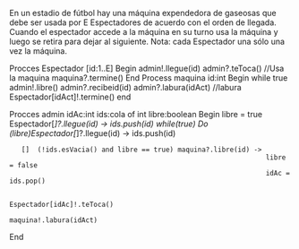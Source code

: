 En un estadio de fútbol hay una máquina expendedora de gaseosas que debe ser usada por 
E  Espectadores  de  acuerdo  con  el  orden  de  llegada.  Cuando  el  espectador  accede  a  la 
máquina  en  su  turno  usa  la  máquina  y  luego  se  retira  para  dejar  al  siguiente.  Nota:  cada 
Espectador una sólo una vez la máquina.


Procces Espectador [id:1..E]
Begin
    admin!.llegue(id)
    admin?.teToca()
    //Usa la maquina
    maquina?.termine()
End
Process maquina
id:int
Begin
    while true
        admin!.libre()
        admin?.recibeid(id)
        admin?.labura(idAct)
        //labura
        Espectador[idAct]!.termine()
end

Procces admin
idAc:int
ids:cola of int
libre:boolean
Begin
    libre = true
    Espectador[*]?.llegue(id) -> ids.push(id)
    while(true)
        Do (libre)Espectador[*]?.llegue(id) -> ids.push(id)

       []  (!ids.esVacia() and libre == true) maquina?.libre(id) -> 
                                                                    libre = false
                                                                    idAc = ids.pop()
                                                                    
                                                                    Espectador[idAc]!.teToca()
                                                                    maquina!.labura(idAct)






End